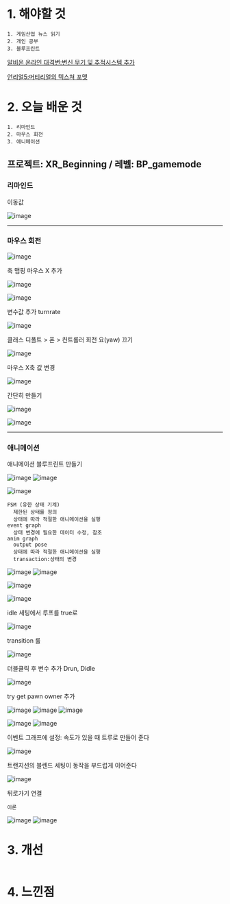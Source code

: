 # 1. 해야할 것
```
1. 게임산업 뉴스 읽기
2. 개인 공부
3. 블루프린트
```
[알비온 온라인 대격변:변신 무기 및 추적시스템 추가](https://www.gamemeca.com/view.php?gid=1742148)

[언리얼5:머티리얼의 텍스쳐 포맷](https://dev.epicgames.com/community/learning/courses/7wR/unreal-engine-53ee42/vJGW/unreal-engine-035637)

# 2. 오늘 배운 것
```
1. 리마인드
2. 마우스 회전
3. 애니메이션
```

## 프로젝트: XR_Beginning / 레벨: BP_gamemode

### 리마인드

이동값

![image](https://github.com/JM94Ent/TIL-WIL/assets/143363550/56ff5b0a-51a2-46ae-8ace-9169e912adcf)
****
### 마우스 회전

![image](https://github.com/JM94Ent/TIL-WIL/assets/143363550/b6e290d1-3520-4b50-983f-1eec4de36af0)

축 맵핑 마우스 X 추가

![image](https://github.com/JM94Ent/TIL-WIL/assets/143363550/78829995-e4ba-49a4-8a32-ec6f86496511)

![image](https://github.com/JM94Ent/TIL-WIL/assets/143363550/342c7b30-de53-4073-a052-fa3236d3d7dd)

변수값 추가 turnrate

![image](https://github.com/JM94Ent/TIL-WIL/assets/143363550/1bcc7816-d77d-4a7b-90ce-214a0900c88c)

클래스 디폴트 > 폰 > 컨트롤러 회전 요(yaw) 끄기

![image](https://github.com/JM94Ent/TIL-WIL/assets/143363550/6c524d9a-29af-42d8-862b-aea8affcd633)

마우스 X축 값 변경

![image](https://github.com/JM94Ent/TIL-WIL/assets/143363550/4ef3b837-a8ba-4c73-92f1-da403ae67321)

간단히 만들기

![image](https://github.com/JM94Ent/TIL-WIL/assets/143363550/05f4737c-080b-40d5-8186-4f3bf2fd1137)

![image](https://github.com/JM94Ent/TIL-WIL/assets/143363550/c11176c0-6906-4ed6-a200-e28b23c8bc29)
****
### 애니메이션

애니메이션 블루프린트 만들기

![image](https://github.com/JM94Ent/TIL-WIL/assets/143363550/b497581a-e8c2-45ee-9c95-496057b5aa56)
![image](https://github.com/JM94Ent/TIL-WIL/assets/143363550/ed0c121f-98c3-4c28-9db2-e687f3dee9de)

![image](https://github.com/JM94Ent/TIL-WIL/assets/143363550/b31ca07c-7413-44ae-bebc-8c52a54c1d6b)

```
FSM (유한 상태 기계)
  제한된 상태를 정의  
  상태에 따라 적절한 애니메이션을 실행
event graph
  상태 변경에 필요한 데이터 수정, 참조
anim graph
  output pose
  상태에 따라 적절한 애니메이션을 실행
  transaction:상태의 변경
```
![image](https://github.com/JM94Ent/TIL-WIL/assets/143363550/fa70ac82-56d2-4987-bf95-6f6bc588852e)
![image](https://github.com/JM94Ent/TIL-WIL/assets/143363550/49e50d63-be39-478d-9ec9-907e8cc35985)

![image](https://github.com/JM94Ent/TIL-WIL/assets/143363550/80908e05-798d-42fe-8989-047008d5eeb0)

![image](https://github.com/JM94Ent/TIL-WIL/assets/143363550/60000d02-5f22-4a22-9356-76d3473c7da7)

idle 세팅에서 루프를 true로

![image](https://github.com/JM94Ent/TIL-WIL/assets/143363550/fdf33366-5ef1-46a5-884e-816c014bbc9c)

transition 룰

![image](https://github.com/JM94Ent/TIL-WIL/assets/143363550/e6c1aa36-c7f9-4c83-8754-31c719c3cf20)

더블클릭 후 변수 추가 Drun, Didle

![image](https://github.com/JM94Ent/TIL-WIL/assets/143363550/cad5b866-3b64-410c-b1d2-3605b2b649cc)

try get pawn owner 추가

![image](https://github.com/JM94Ent/TIL-WIL/assets/143363550/563ad3a3-7e9d-43f0-bfb0-680b3acfac97)
![image](https://github.com/JM94Ent/TIL-WIL/assets/143363550/0086d2f8-6416-4ee4-8ef2-c1df2195240c)
![image](https://github.com/JM94Ent/TIL-WIL/assets/143363550/b8d64f71-084d-4d2b-bdad-406c2fe4bbc0)

![image](https://github.com/JM94Ent/TIL-WIL/assets/143363550/83ddf034-7118-4409-a2cf-8984a078e71f)
![image](https://github.com/JM94Ent/TIL-WIL/assets/143363550/fc57d21e-61fe-468b-8efa-fe32841f72b3)

이벤트 그래프에 설정: 속도가 있을 때 트루로 만들어 준다

![image](https://github.com/JM94Ent/TIL-WIL/assets/143363550/fad44a55-c7b4-4d1d-bdea-79634f01e952)

트랜지션의 블렌드 세팅이 동작을 부드럽게 이어준다

![image](https://github.com/JM94Ent/TIL-WIL/assets/143363550/bfe9a702-86ae-4558-85dc-134781b95ac6)

뒤로가기 연결
```
이론
```
![image](https://github.com/JM94Ent/TIL-WIL/assets/143363550/0cc305c4-f5d6-4b1e-a14f-53137b438796)
![image](https://github.com/JM94Ent/TIL-WIL/assets/143363550/c178c139-bd78-475c-84b6-d8c635b2bb28)





# 3. 개선
```

```

# 4. 느낀점
```

```

